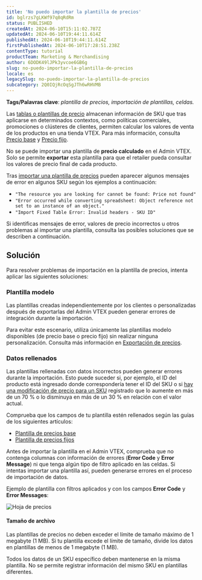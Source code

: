 ```yaml
---
title: 'No puedo importar la plantilla de precios'
id: bglrzs7gLKWf97q8qRdRm
status: PUBLISHED
createdAt: 2024-06-10T15:11:02.787Z
updatedAt: 2024-06-10T19:44:11.614Z
publishedAt: 2024-06-10T19:44:11.614Z
firstPublishedAt: 2024-06-10T17:28:51.238Z
contentType: tutorial
productTeam: Marketing & Merchandising
author: 6DODK49lJPk3yvcoe6GB6g
slug: no-puedo-importar-la-plantilla-de-precios
locale: es
legacySlug: no-puedo-importar-la-plantilla-de-precios
subcategory: 2Q0IQjRcOqSgJTh6wRHVMB
---
```


__Tags/Palavras clave__: *plantilla de precios, importación de plantillas, celdas.*

Las [tablas o plantillas de precio](https://help.vtex.com/es/tracks/precios-101--6f8pwCns3PJHqMvQSugNfP/1wAm5m3IUfIj6maBdaRJt8) almacenan información de SKU que tras aplicarse en determinados contextos, como políticas comerciales, promociones o clústeres de clientes, permiten calcular los valores de venta de los productos en una tienda VTEX. Para más información, consulta [Precio base](https://help.vtex.com/es/tracks/precios-101--6f8pwCns3PJHqMvQSugNfP/3XcXp0r5WrJvogB8KIX4Kx) y [Precio fijo](https://help.vtex.com/es/tracks/precios-101--6f8pwCns3PJHqMvQSugNfP/3HxF2u5VwidqnUGnFoKdDy).

<div class ="alert alert-warning">
  No se puede importar una plantilla de <b>precio calculado</b> en el Admin VTEX. Solo se permite <b>exportar</b> esta plantilla para que el retailer pueda consultar los valores de precio final de cada producto.
</div>

Tras [importar una plantilla de precios](https://help.vtex.com/es/tracks/precios-101--6f8pwCns3PJHqMvQSugNfP/5lV5s54lQ69zPXxngbpI5D) pueden aparecer algunos mensajes de error en algunos SKU según los ejemplos a continuación:

- `"The resource you are looking for cannot be found: Price not found"`
- `"Error occurred while converting spreadsheet: Object reference not set to an instance of an object."`
- `"Import Fixed Table Error: Invalid headers - SKU ID"`

Si identificas mensajes de error, valores de precio incorrectos u otros problemas al importar una plantilla, consulta las posibles soluciones que se describen a continuación.

## Solución

Para resolver problemas de importación en la plantilla de precios, intenta aplicar las siguientes soluciones:

### Plantilla modelo

Las plantillas creadas independientemente por los clientes o personalizadas después de exportarlas del Admin VTEX pueden generar errores de integración durante la importación.

Para evitar este escenario, utiliza únicamente las plantillas modelo disponibles (de precio base o precio fijo) sin realizar ninguna personalización. Consulta más información en [Exportación de precios](https://help.vtex.com/es/tracks/precios-101--6f8pwCns3PJHqMvQSugNfP/5lV5s54lQ69zPXxngbpI5D#exportacion-de-precios).

### Datos rellenados

Las plantillas rellenadas con datos incorrectos pueden generar errores durante la importación. Esto puede suceder si, por ejemplo, el ID del producto está ingresado donde correspondería tener el ID del SKU o si [hay una modificación de precio para un SKU](https://help.vtex.com/es/tutorial/alteracion-de-precio-de-sku--tutorials_95#regla-para-alteracion-de-precio) registrado que lo aumente en más de un 70 % o lo disminuya en más de un 30 % en relación con el valor actual.

Comprueba que los campos de tu plantilla estén rellenados según las guías de los siguientes artículos:

- [Plantilla de precios base](https://help.vtex.com/es/tutorial/tabla-de-precios-base--4Jox8TeQ5feqAn78TZ0DNA)
- [Plantilla de precios fijos](https://help.vtex.com/es/tutorial/rellenar-campos-de-la-plantilla-de-importacion-de-precios-fijos--50RFoH3ruV97FJgeBUCURh)

<div class ="alert alert-warning">
  Antes de importar la plantilla en el Admin VTEX, comprueba que no contenga columnas con información de errores (<b>Error Code</b> y <b>Error Message</b>) ni que tenga algún tipo de filtro aplicado en las celdas. Si intentas importar una plantilla así, pueden generarse errores en el proceso de importación de datos.
</div>

Ejemplo de plantilla con filtros aplicados y con los campos __Error Code__ y __Error Messages__:

![Hoja de precios](https://images.ctfassets.net/alneenqid6w5/1r7FGH4sdfT0uzCUX4T07y/2412a0609e152f55f147e4c05e76e2be/Price_spreadsheet.PNG)

#### Tamaño de archivo

Las plantillas de precios no deben exceder el límite de tamaño máximo de 1 megabyte (1 MB). Si tu plantilla excede el límite de tamaño, divide los datos en plantillas de menos de 1 megabyte (1 MB).

<div class ="alert alert-warning">
  Todos los datos de un SKU específico deben mantenerse en la misma plantilla. No se permite registrar información del mismo SKU en plantillas diferentes.
</div>
